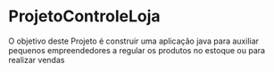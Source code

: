 # ProjetoControleLoja
O objetivo deste Projeto é construir uma aplicação java para auxiliar pequenos empreendedores a regular os produtos no estoque ou para realizar vendas

